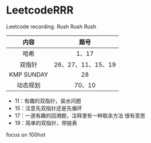 # LeetcodeRRR
Leetcode recording. Rush Rush Rush

|    内容    |        题号        |
| :--------: | :----------------: |
|    哈希    |       1、17        |
|   双指针   | 26、27、11、15、19 |
| KMP SUNDAY |         28         |
|  动态规划  |       70、10       |

- 11：有趣的双指针，装水问题
- 15：注意先双指针还是先循环
- 17：一道有趣的回溯题，注释里有一种取余方法 很有意思
- 19：简单的双指针，带链表



focus on 100hot


